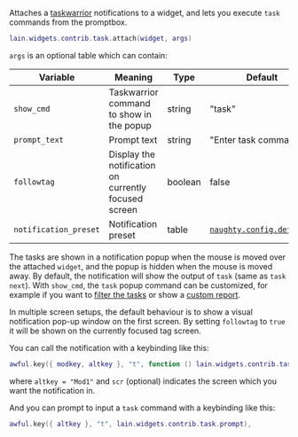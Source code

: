 Attaches a [taskwarrior](http://taskwarrior.org) notifications to a widget, and lets you execute `task` commands from the promptbox.

```lua
lain.widgets.contrib.task.attach(widget, args)
```

`args` is an optional table which can contain:

Variable | Meaning | Type | Default
--- | --- | --- | ---
`show_cmd` | Taskwarrior command to show in the popup | string | "task"
`prompt_text` | Prompt text | string | "Enter task command: "
`followtag` | Display the notification on currently focused screen | boolean | false
`notification_preset` | Notification preset | table | [`naughty.config.defaults`](https://awesomewm.org/apidoc/libraries/naughty.html#config.defaults)

The tasks are shown in a notification popup when the mouse is moved over the attached `widget`, and the popup is hidden when the mouse is moved away. By default, the notification will show the output of `task` (same as `task next`). With `show_cmd`, the `task` popup command can be customized, for example if you want to [filter the tasks](https://taskwarrior.org/docs/filter.html) or show a [custom report](https://github.com/copycat-killer/lain/pull/213).

In multiple screen setups, the default behaviour is to show a visual notification pop-up window on the first screen. By setting `followtag` to `true` it will be shown on the currently focused tag screen.

You can call the notification with a keybinding like this:

```lua
awful.key({ modkey, altkey }, "t", function () lain.widgets.contrib.task.show(scr) end),
```

where ``altkey = "Mod1"`` and `scr` (optional) indicates the screen which you want the notification in.

And you can prompt to input a `task` command with a keybinding like this:

```lua
awful.key({ altkey }, "t", lain.widgets.contrib.task.prompt),
```